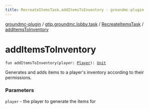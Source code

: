 ```yaml
---
title: RecreateItemsTask.addItemsToInventory - groundmc-plugin
---
```


[groundmc-plugin](../../index.html) / [gtlp.groundmc.lobby.task](../index.html) / [RecreateItemsTask](index.html) / [addItemsToInventory](.)

# addItemsToInventory

`fun addItemsToInventory(player: `[`Player`](https://hub.spigotmc.org/javadocs/spigot/org/bukkit/entity/Player.html)`): `[`Unit`](https://kotlinlang.org/api/latest/jvm/stdlib/kotlin/-unit/index.html)

Generates and adds items to a player's inventory according to their permissions.

### Parameters

`player` - the player to generate the items for